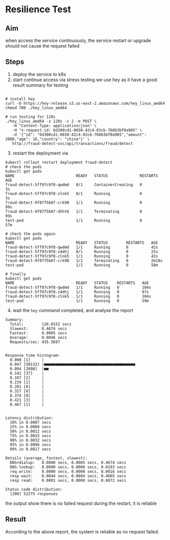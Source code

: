 # Resilience Test
## Aim
when access the service continuously, the service restart or upgrade should not cause the request failed

## Steps
1. deploy the service to k8s
2. start continue access via stress testing
we use hey as it have a good result summary for testing
```shell

# install hey
curl -O https://hey-release.s3.us-east-2.amazonaws.com/hey_linux_amd64
chmod 700 ./hey_linux_amd64

# run testing for 120s
./hey_linux_amd64 -z 120s -c 2 -m POST \
   -H "Content-Type: application/json" \
   -H "x-request-id: 6d300cd1-0650-42c4-83cb-76063bf0a905" \
   -d '{"id": "6d300cd1-0650-42c4-83cb-76063bf0a905","amount": 2000,"age": 16,"country": "china"}' \
   http://fraud-detect-svc/api/transactions/fraud/detect  
```
3. restart the deployment via
```shell
kubectl rollout restart deployment fraud-detect
# check the pods
kubectl get pods                               
NAME                           READY   STATUS              RESTARTS   AGE
fraud-detect-5ff97c9f8-qwdmd   0/1     ContainerCreating   0          3s
fraud-detect-5ff97c9f8-zlnk5   0/1     Running             0          3s
fraud-detect-9f87f5b6f-crk98   1/1     Running             0          99s
fraud-detect-9f87f5b6f-d5ht6   1/1     Terminating         0          99s
test-pod                       1/1     Running             0          57m

# check the pods again
kubectl get pods
NAME                           READY   STATUS        RESTARTS   AGE
fraud-detect-5ff97c9f8-qwdmd   1/1     Running       0          42s
fraud-detect-5ff97c9f8-z4dhj   0/1     Running       0          25s
fraud-detect-5ff97c9f8-zlnk5   1/1     Running       0          42s
fraud-detect-9f87f5b6f-crk98   1/1     Terminating   0          2m18s
test-pod                       1/1     Running       0          58m

# finally
kubectl get pods
NAME                           READY   STATUS    RESTARTS   AGE
fraud-detect-5ff97c9f8-qwdmd   1/1     Running   0          104s
fraud-detect-5ff97c9f8-z4dhj   1/1     Running   0          87s
fraud-detect-5ff97c9f8-zlnk5   1/1     Running   0          104s
test-pod                       1/1     Running   0          59m

```
4. wait the `hey` command completed, and analyse the report
```shell
Summary:
  Total:        120.0152 secs
  Slowest:      0.4674 secs
  Fastest:      0.0005 secs
  Average:      0.0046 secs
  Requests/sec: 435.5697
  

Response time histogram:
  0.000 [1]     |
  0.047 [50132] |■■■■■■■■■■■■■■■■■■■■■■■■■■■■■■■■■■■■■■■■
  0.094 [2098]  |■■
  0.141 [37]    |
  0.187 [2]     |
  0.234 [1]     |
  0.281 [0]     |
  0.327 [0]     |
  0.374 [0]     |
  0.421 [3]     |
  0.467 [1]     |


Latency distribution:
  10% in 0.0007 secs
  25% in 0.0008 secs
  50% in 0.0012 secs
  75% in 0.0015 secs
  90% in 0.0032 secs
  95% in 0.0096 secs
  99% in 0.0817 secs

Details (average, fastest, slowest):
  DNS+dialup:   0.0000 secs, 0.0005 secs, 0.4674 secs
  DNS-lookup:   0.0000 secs, 0.0000 secs, 0.0193 secs
  req write:    0.0000 secs, 0.0000 secs, 0.0016 secs
  resp wait:    0.0044 secs, 0.0004 secs, 0.4665 secs
  resp read:    0.0001 secs, 0.0000 secs, 0.0872 secs

Status code distribution:
  [200] 52275 responses
```
the output show there is no failed request during the restart, it is reliable


## Result
According to the above report, the system is reliable as no request failed.